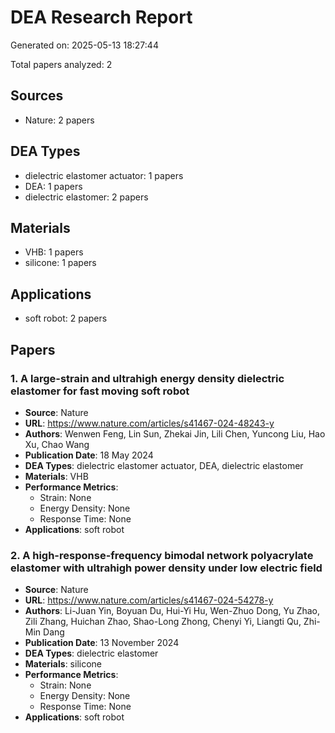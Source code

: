 # DEA Research Report

Generated on: 2025-05-13 18:27:44

Total papers analyzed: 2

## Sources

- Nature: 2 papers

## DEA Types

- dielectric elastomer actuator: 1 papers
- DEA: 1 papers
- dielectric elastomer: 2 papers

## Materials

- VHB: 1 papers
- silicone: 1 papers

## Applications

- soft robot: 2 papers

## Papers

### 1. A large-strain and ultrahigh energy density dielectric elastomer for fast moving soft robot

- **Source**: Nature
- **URL**: https://www.nature.com/articles/s41467-024-48243-y
- **Authors**: Wenwen Feng, Lin Sun, Zhekai Jin, Lili Chen, Yuncong Liu, Hao Xu, Chao Wang
- **Publication Date**: 18 May 2024
- **DEA Types**: dielectric elastomer actuator, DEA, dielectric elastomer
- **Materials**: VHB
- **Performance Metrics**:
  - Strain: None
  - Energy Density: None
  - Response Time: None
- **Applications**: soft robot

### 2. A high-response-frequency bimodal network polyacrylate elastomer with ultrahigh power density under low electric field

- **Source**: Nature
- **URL**: https://www.nature.com/articles/s41467-024-54278-y
- **Authors**: Li-Juan Yin, Boyuan Du, Hui-Yi Hu, Wen-Zhuo Dong, Yu Zhao, Zili Zhang, Huichan Zhao, Shao-Long Zhong, Chenyi Yi, Liangti Qu, Zhi-Min Dang
- **Publication Date**: 13 November 2024
- **DEA Types**: dielectric elastomer
- **Materials**: silicone
- **Performance Metrics**:
  - Strain: None
  - Energy Density: None
  - Response Time: None
- **Applications**: soft robot

